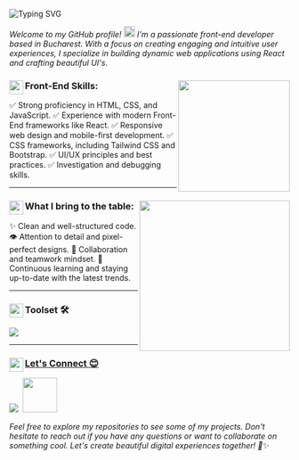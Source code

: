 ![Typing SVG](https://readme-typing-svg.demolab.com?font=Noto+Sans+Mono&weight=900&size=30&pause=1000&color=3DDA8C&vCenter=true&width=470&height=30&lines=Hello+World!+I'm+Cristian.;I'm+a+Front-End+Developer.;Welcome+to+my+profile!+)


*Welcome to my GitHub profile!* <img src="https://media.giphy.com/media/hvRJCLFzcasrR4ia7z/giphy.gif" width="20">
*I'm a passionate front-end developer based in Bucharest. With a focus on creating engaging and intuitive user experiences, I specialize in building dynamic web applications using React and crafting beautiful UI's.*   


 ###  <img align="left" width="25px" src="https://user-images.githubusercontent.com/5713670/87202985-820dcb80-c2b6-11ea-9f56-7ec461c497c3.gif">Front-End Skills:<img align="right" width="200px" src="https://i.giphy.com/media/Yfl7CS7vQqnebA69aH/giphy.webp">
:white_check_mark: Strong proficiency in HTML, CSS, and JavaScript. 
:white_check_mark: Experience with modern Front-End frameworks like React.
:white_check_mark: Responsive web design and mobile-first development.
:white_check_mark: CSS frameworks, including Tailwind CSS and Bootstrap.
:white_check_mark: UI/UX principles and best practices.
:white_check_mark: Investigation and debugging skills.

---
 ###  <img align="left" width="25px" src="https://user-images.githubusercontent.com/5713670/87202985-820dcb80-c2b6-11ea-9f56-7ec461c497c3.gif">What I bring to the table: <img align="right" src="https://i.giphy.com/media/hcweAwJvLsIt1ECc2n/giphy.webp" width="270">
✨ Clean and well-structured code.
👁️ Attention to detail and pixel-perfect designs.
🤝 Collaboration and teamwork mindset.
🌱 Continuous learning and staying up-to-date with the latest trends. 




---
###  <img align="left" width="25px" src="https://user-images.githubusercontent.com/5713670/87202985-820dcb80-c2b6-11ea-9f56-7ec461c497c3.gif">Toolset  :hammer_and_wrench: 
<a href="https://skillicons.dev">
    <img src="https://skillicons.dev/icons?i=html,css,tailwind,bootstrap,js,ts,react,vite,git,github,stackoverflow,vscode,figma" />
    
---
    
###  <img align="left" width="25px" src="https://user-images.githubusercontent.com/5713670/87202985-820dcb80-c2b6-11ea-9f56-7ec461c497c3.gif">Let's Connect :blush:
<div>
  <a href="https://www.linkedin.com/in/cristianvsirbu"><img src="https://skillicons.dev/icons?i=linkedin"/></a> &nbsp<a href="mailto:cristiansirbu4@gmail.com"><img width="62px" src="https://upload.wikimedia.org/wikipedia/commons/7/7e/Gmail_icon_%282020%29.svg"/></a>
</div>

*Feel free to explore my repositories to see some of my projects. Don't hesitate to reach out if you have any questions or want to collaborate on something cool. Let's create beautiful digital experiences together! 🚀*✨
